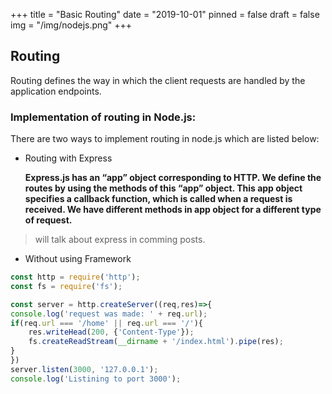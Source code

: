 +++
title = "Basic Routing"
date = "2019-10-01"
pinned = false
draft = false
img = "/img/nodejs.png"
+++
## Routing
Routing defines the way in which the client requests are handled by the application endpoints.
### Implementation of routing in Node.js: 
There are two ways to implement routing in node.js which are listed below:
* Routing with Express

    __Express.js has an “app” object corresponding to HTTP. We define the routes by using the methods of this “app” object. This app object specifies a callback function, which is called when a request is received. We have different methods in app object for a different type of request.__
> will talk about express in comming posts.

* Without using Framework
```js
const http = require('http');
const fs = require('fs');

const server = http.createServer((req,res)=>{
console.log('request was made: ' + req.url);
if(req.url === '/home' || req.url === '/'){
    res.writeHead(200, {'Content-Type'});
    fs.createReadStream(__dirname + '/index.html').pipe(res);
}
})
server.listen(3000, '127.0.0.1');
console.log('Listining to port 3000');
```
